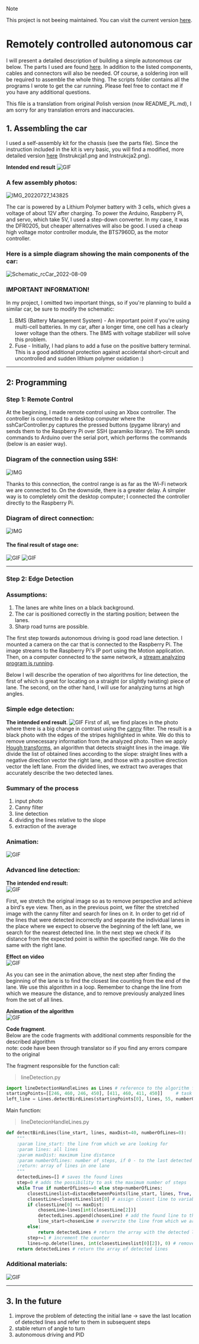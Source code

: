 > [!NOTE]
> This project is not beeing maintained. You can visit the current version [here](https://github.com/M1chol/jetson-car).

# Remotely controlled autonomous car
I will present a detailed description of building a simple autonomous car below. The parts I used are found [here](https://github.com/M1chol/rcCar/blob/main/Inne/czesci.md). In addition to the listed components, cables and connectors will also be needed. Of course, a soldering iron will be required to assemble the whole thing. The scripts folder contains all the programs I wrote to get the car running. Please feel free to contact me if you have any additional questions.

This file is a translation from original Polish version (now README_PL.md), I am sorry for any translation errors and inaccuracies.

## 1. Assembling the car
I used a self-assembly kit for the chassis (see the parts file). Since the instruction included in the kit is very basic, you will find a modified, more detailed version [here](https://github.com/M1chol/rcCar/blob/main/Zdjęcia/Schematy) (Instrukcja1.png and Instrukcja2.png).   
   
**Intended end result**
![GIF](https://github.com/M1chol/rcCar/blob/main/Zdjęcia/Budowa/IMG_20220930_195806.jpg)
  
### A few assembly photos:
![IMG_20220727_143825](https://user-images.githubusercontent.com/106252516/184039809-f9397042-ed86-4d5f-9c24-03a827240d34.png)

The car is powered by a Lithium Polymer battery with 3 cells, which gives a voltage of about 12V after charging. To power the Arduino, Raspberry Pi, and servo, which take 5V, I used a step-down converter. In my case, it was the DFR0205, but cheaper alternatives will also be good. I used a cheap high voltage motor controller module, the BTS7960D, as the motor controller.

### Here is a simple diagram showing the main components of the car:
![Schematic_rcCar_2022-08-09](https://user-images.githubusercontent.com/106252516/183687655-5ca91baa-e46a-4876-8bab-b56d4de04d62.png)
  
### IMPORTANT INFORMATION!
In my project, I omitted two important things, so if you're planning to build a similar car, be sure to modify the schematic:

1. BMS (Battery Management System) - An important point if you're using multi-cell batteries. In my car, after a longer time, one cell has a clearly lower voltage than the others. The BMS with voltage stabilizer will solve this problem.
2. Fuse - Initially, I had plans to add a fuse on the positive battery terminal. This is a good additional protection against accidental short-circuit and uncontrolled and sudden lithium polymer oxidation :)
---

##  2: Programming
### Step 1: Remote Control
At the beginning, I made remote control using an Xbox controller. The controller is connected to a desktop computer where the sshCarController.py captures the pressed buttons (pygame library) and sends them to the Raspberry Pi over SSH (paramiko library). The RPi sends commands to Arduino over the serial port, which performs the commands (below is an easier way).
### Diagram of the connection using SSH:
![IMG](https://github.com/M1chol/rcCar/blob/main/Zdjęcia/Schematy/ScriptsDiagram1.jpg)
  
Thanks to this connection, the control range is as far as the Wi-Fi network we are connected to. On the downside, there is a greater delay. A simpler way is to completely omit the desktop computer; I connected the controller directly to the Raspberry Pi.
  
### Diagram of direct connection:
![IMG](https://github.com/M1chol/rcCar/blob/main/Zdjęcia/Schematy/ScriptsDiagram2.jpg)
  
#### The final result of stage one:
![GIF](https://github.com/M1chol/rcCar/blob/main/Zdjęcia/Budowa/DrivingTestAinm.gif)
![GIF](https://github.com/M1chol/rcCar/blob/main/Zdjęcia/Budowa/DrivingTestAinm2.gif)
   
---
   
### Step 2: Edge Detection
### Assumptions:
1. The lanes are white lines on a black background.
2. The car is positioned correctly in the starting position; between the lanes.
3. Sharp road turns are possible.

The first step towards autonomous driving is good road lane detection. I mounted a camera on the car that is connected to the Raspberry Pi. The image streams to the Raspberry Pi's IP port using the Motion application. Then, on a computer connected to the same network, a [stream analyzing program is running](https://github.com/M1chol/rcCar/blob/main/Skrypty/LineDetectionAdvanced.py).

Below I will describe the operation of two algorithms for line detection, the first of which is great for locating on a straight (or slightly twisting) piece of lane. The second, on the other hand, I will use for analyzing turns at high angles.
### Simple edge detection:
**The intended end result**.
![GIF](https://github.com/M1chol/rcCar/blob/main/Zdjęcia/Budowa/DrivingTestAinm3.gif)
First of all, we find places in the photo where there is a big change in contrast using the [canny](https://pl.wikipedia.org/wiki/Canny) filter. The result is a black photo with the edges of the stripes highlighted in white. We do this to remove unnecessary information from the analyzed photo. Then we apply [Hough transforms](https://pl.wikipedia.org/wiki/Transformacja_Hougha), an algorithm that detects straight lines in the image. We divide the list of obtained lines according to the slope: straight lines with a negative direction vector the right lane, and those with a positive direction vector the left lane. From the divided lines, we extract two averages that accurately describe the two detected lanes.
### Summary of the process
1. input photo
2. Canny filter
3. line detection
4. dividing the lines relative to the slope
5. extraction of the average
### Animation:
![GIF](https://github.com/M1chol/rcCar/blob/main/Zdjęcia/Budowa/lineDetecionProces.gif)

### Advanced line detection:
**The intended end result:**  
![GIF](https://github.com/M1chol/rcCar/blob/main/Zdjęcia/Budowa/car.gif)  
  
First, we stretch the original image so as to remove perspective and achieve a bird's eye view. Then, as in the previous point, we filter the stretched image with the canny filter and search for lines on it. In order to get rid of the lines that were detected incorrectly and separate the individual lanes in the place where we expect to observe the beginning of the left lane, we search for the nearest detected line. In the next step we check if its distance from the expected point is within the specified range. We do the same with the right lane.  
  
**Effect on video**  
![GIF](https://github.com/M1chol/rcCar/blob/main/Zdjęcia/Budowa/DrivingTestAinm5_copy.gif)
   
As you can see in the animation above, the next step after finding the beginning of the lane is to find the closest line counting from the end of the lane. We use this algorithm in a loop. Remember to change the line from which we measure the distance, and to remove previously analyzed lines from the set of all lines.  
   
**Animation of the algorithm**  
![GIF](https://github.com/M1chol/rcCar/blob/main/Zdjęcia/Budowa/linedetect.gif)  
   
**Code fragment**.   
Below are the code fragments with additional comments responsible for the described algorithm    
note: code have been through translator so if you find any errors compare to the original   
   
The fragment responsible for the function call:
> lineDetection.py
```python
import lineDetectionHandleLines as Lines # reference to the algorithm file
startingPoints=[[246, 460, 246, 450], [411, 460, 411, 450]]     # task of lines from which we start searching for the first lanes
left_line = Lines.detectBirdLines(startingPoints[0], lines, 55, numberOfLines=numberOfSteps) # function call
```  
 
Main function:
> lineDetecionHandleLines.py
```python
def detectBirdLines(line_start, lines, maxDist=40, numberOfLines=0):
    """
    :param line_start: the line from which we are looking for
    :param lines: all lines
    :param maxDist: maximum line distance
    :param numberOfLines: number of steps, if 0 - to the last detected line
    :return: array of lines in one lane
    """
    detectedLines=[] # saves the found lines
    step=0 # adds the possibility to ask the maximum number of steps 
    while True if numberOfLines==0 else step<numberOfLines:                                   # if the set number of steps is 0 ignore the counter, otherwise limit the number of loops
        closestLineslist=distaceBetweenPoints(line_start, lines, True, displacement=True) # return for each line [distance, displacement on x, index (if sorting)]
        closestLine=closestLineslist[0] # assign closest line to variable
        if closestLine[0] <= maxDist:                                   # if odl less than maxDist
            chosenLine=lines[int(closestLine[2])]                           # save the lines (reference to the real line not an array of distances)
            detectedLines.append(chosenLine) # add the found line to the array
            line_start=chosenLine # overwrite the line from which we are searching
        else:                                                           # if distance greater than maximum
            return detectedLines # return the array with the detected lines
        step+=1 # increment the counter
        lines=np.delete(lines, int(closestLineslist[0][2]), 0) # remove the detected line from the array of all lines
    return detectedLines # return the array of detected lines
```
### Additional materials:
![GIF](https://github.com/M1chol/rcCar/blob/main/Zdjęcia/Budowa/car2-2.gif)

---
  
## 3. In the future
1. improve the problem of detecting the initial lane -> save the last location of detected lines and refer to them in subsequent steps
2. stable return of angle to turn
3. autonomous driving and PID
